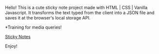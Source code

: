 Hello! This is a cute sticky note project made with HTML | CSS | Vanilla Javascript.
It transforms the text typed from the client into a JSON file and saves it at
the browser's local storage API. 

*Training for media queries! 

<a href="http://](https://fe-fs.github.io/StickyNotes/">Sticky Notes</a>

Enjoy!
